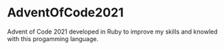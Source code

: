 # AdventOfCode2021
Advent of Code 2021 developed in Ruby to improve my skills and knowled with this progamming language.
